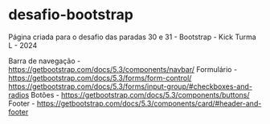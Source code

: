 # desafio-bootstrap
Página criada para o desafio das paradas 30 e 31 - Bootstrap - Kick Turma L - 2024


Barra de navegação - https://getbootstrap.com/docs/5.3/components/navbar/ 
Formulário - https://getbootstrap.com/docs/5.3/forms/form-control/
             https://getbootstrap.com/docs/5.3/forms/input-group/#checkboxes-and-radios
Botões - https://getbootstrap.com/docs/5.3/components/buttons/
Footer - https://getbootstrap.com/docs/5.3/components/card/#header-and-footer
